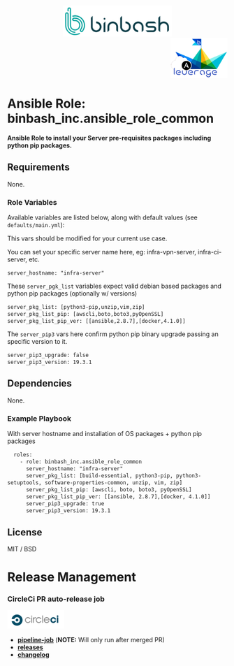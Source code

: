 <div align="center">
    <img src="./%40doc/figures/binbash-logo.png" 
    alt="binbash" width="250"/>
</div>
<div align="right">
  <img src="./%40doc/figures/binbash-leverage-ansible-logo.png"
  alt="leverage" width="130"/>
</div>

# Ansible Role: binbash_inc.ansible_role_common

**Ansible Role to install your Server pre-requisites packages including python pip packages.**

## Requirements

None.

### Role Variables

Available variables are listed below, along with default values (see `defaults/main.yml`):

This vars should be modified for your current use case. 

You can set your specific server name here, eg: infra-vpn-server, infra-ci-server, etc.
```
server_hostname: "infra-server"
```

These `server_pgk_list` variables expect valid debian based packages and python pip packages (optionally w/ versions)
```
server_pkg_list: [python3-pip,unzip,vim,zip]
server_pkg_list_pip: [awscli,boto,boto3,pyOpenSSL]
server_pkg_list_pip_ver: [[ansible,2.8.7],[docker,4.1.0]]
```

The `server_pip3` vars here confirm python pip binary upgrade passing an specific version to it.
```
server_pip3_upgrade: false
server_pip3_version: 19.3.1
```

## Dependencies

None.

### Example Playbook

With server hostname and installation of OS packages + python pip packages
```
  roles:
    - role: binbash_inc.ansible_role_common
      server_hostname: "infra-server"
      server_pkg_list: [build-essential, python3-pip, python3-setuptools, software-properties-common, unzip, vim, zip]
      server_pkg_list_pip: [awscli, boto, boto3, pyOpenSSL]
      server_pkg_list_pip_ver: [[ansible, 2.8.7],[docker, 4.1.0]]
      server_pip3_upgrade: true
      server_pip3_version: 19.3.1
```

## License

MIT / BSD

# Release Management
### CircleCi PR auto-release job

<div align="left">
  <img src="./%40doc/figures/circleci-logo.png" alt="circleci" width="130"/>
</div>

- [**pipeline-job**](https://app.circleci.com/pipelines/github/binbashar/ansible-role-common) (**NOTE:** Will only run after merged PR)
- [**releases**](https://github.com/binbashar/ansible-role-common/releases) 
- [**changelog**](https://github.com/binbashar/ansible-role-common/blob/master/CHANGELOG.md) 

